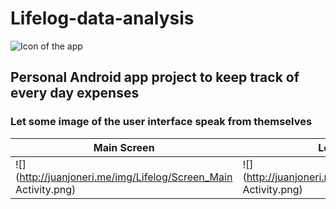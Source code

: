# Lifelog-data-analysis
![Icon of the app](http://juanjoneri.me/img/Lifelog/lifelog_ic_launcher.png)
## Personal Android app project to keep track of every day expenses



### Let some image of the user interface speak from themselves
| Main Screen | Logging details |
| - | - |
| ![](http://juanjoneri.me/img/Lifelog/Screen_Main Activity.png) | ![](http://juanjoneri.me/img/Lifelog/Screen_Details Activity.png) |
